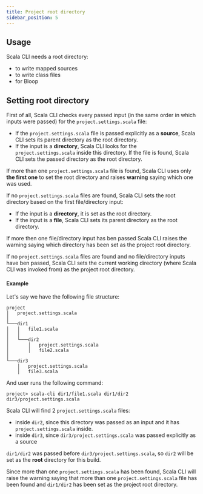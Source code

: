```yaml
---
title: Project root directory
sidebar_position: 5
---
```


## Usage

Scala CLI needs a root directory:
  - to write mapped sources
  - to write class files
  - for Bloop

## Setting root directory

First of all, Scala CLI checks every passed input (in the same order in which inputs were passed) for the `project.settings.scala` file:
- If the `project.settings.scala` file is passed explicitly as a **source**, Scala CLI sets its parent directory as the root directory.
- If the input is a **directory**, Scala CLI looks for the `project.settings.scala` inside this directory. If the file is found, Scala CLI sets the passed directory as the root directory.

If more than one `project.settings.scala` file is found, Scala CLI uses only **the first one** to set the root directory and raises **warning** saying which one was used.

If no `project.settings.scala` files are found, Scala CLI sets the root directory based on the first file/directory input:
- If the input is a **directory**, it is set as the root directory. 
- If the input is a **file**, Scala CLI sets its parent directory as the root directory. 

If more then one file/directory input has ben passed Scala CLI raises the warning saying which directory has been set as the project root directory.

If no `project.settings.scala` files are found and no file/directory inputs have ben passed, Scala CLI sets the current working directory (where Scala CLI was invoked from) as the project root directory.

#### Example

Let's say we have the following file structure:

```
project
│   project.settings.scala
│
└───dir1
│   │   file1.scala
│   │
│   └───dir2
│       │   project.settings.scala
│       │   file2.scala
│   
└───dir3
    │   project.settings.scala
    │   file3.scala
```

And user runs the following command:
```
project> scala-cli dir1/file1.scala dir1/dir2 dir3/project.settings.scala
```

Scala CLI will find 2 `project.settings.scala` files:
- inside `dir2`, since this directory was passed as an input and it has `project.settings.scala` inside.
- inside `dir3`, since `dir3/project.settings.scala` was passed explicitly as a source

`dir1/dir2` was passed before `dir3/project.settings.scala`, so `dir2` will be set as the **root** directory for this build. 

Since more than one `project.settings.scala` has been found, Scala CLI will raise the warning saying that more than one `project.settings.scala` file has been found and `dir1/dir2` has been set as the project root directory.
